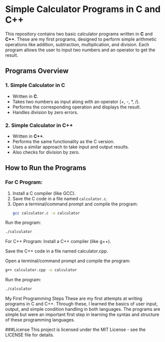 # Simple Calculator Programs in C and C++

This repository contains two basic calculator programs written in **C** and **C++**. These are my first programs, designed to perform simple arithmetic operations like addition, subtraction, multiplication, and division. Each program allows the user to input two numbers and an operator to get the result.

## Programs Overview

### 1. Simple Calculator in C
- Written in **C**.
- Takes two numbers as input along with an operator (+, -, *, /).
- Performs the corresponding operation and displays the result.
- Handles division by zero errors.

### 2. Simple Calculator in C++
- Written in **C++**.
- Performs the same functionality as the C version.
- Uses a similar approach to take input and output results.
- Also checks for division by zero.

## How to Run the Programs

### For C Program:
1. Install a C compiler (like GCC).
2. Save the C code in a file named `calculator.c`.
3. Open a terminal/command prompt and compile the program:
   ```bash
   gcc calculator.c -o calculator
Run the program:

```bash
./calculator
```
For C++ Program:
Install a C++ compiler (like g++).

Save the C++ code in a file named calculator.cpp.

Open a terminal/command prompt and compile the program:
``` bash
g++ calculator.cpp -o calculator
```
Run the program:
```bash
./calculator
```
My First Programming Steps
These are my first attempts at writing programs in C and C++. Through these, I learned the basics of user input, output, and simple condition handling in both languages. The programs are simple but were an important first step in learning the syntax and structure of these programming languages.

###License
This project is licensed under the MIT License - see the LICENSE file for details.
